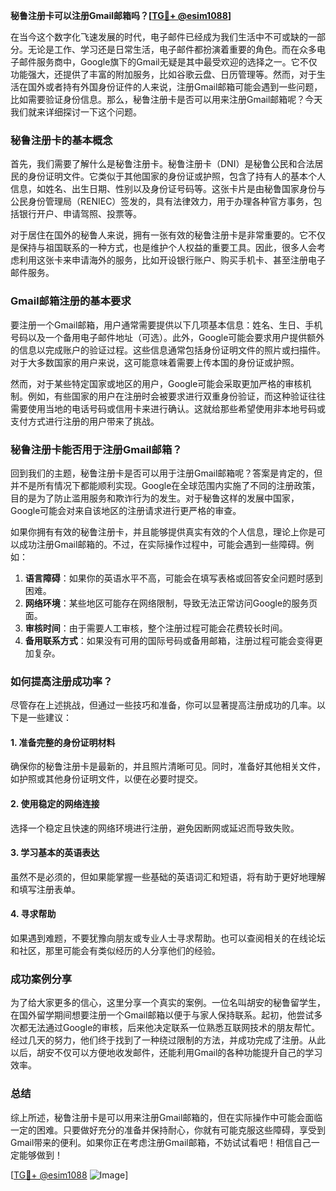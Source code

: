 **秘鲁注册卡可以注册Gmail邮箱吗？[[TG💪+ @esim1088](https://t.me/s/esim1088)]**

在当今这个数字化飞速发展的时代，电子邮件已经成为我们生活中不可或缺的一部分。无论是工作、学习还是日常生活，电子邮件都扮演着重要的角色。而在众多电子邮件服务商中，Google旗下的Gmail无疑是其中最受欢迎的选择之一。它不仅功能强大，还提供了丰富的附加服务，比如谷歌云盘、日历管理等。然而，对于生活在国外或者持有外国身份证件的人来说，注册Gmail邮箱可能会遇到一些问题，比如需要验证身份信息。那么，秘鲁注册卡是否可以用来注册Gmail邮箱呢？今天我们就来详细探讨一下这个问题。

### 秘鲁注册卡的基本概念

首先，我们需要了解什么是秘鲁注册卡。秘鲁注册卡（DNI）是秘鲁公民和合法居民的身份证明文件。它类似于其他国家的身份证或护照，包含了持有人的基本个人信息，如姓名、出生日期、性别以及身份证号码等。这张卡片是由秘鲁国家身份与公民身份管理局（RENIEC）签发的，具有法律效力，用于办理各种官方事务，包括银行开户、申请驾照、投票等。

对于居住在国外的秘鲁人来说，拥有一张有效的秘鲁注册卡是非常重要的。它不仅是保持与祖国联系的一种方式，也是维护个人权益的重要工具。因此，很多人会考虑利用这张卡来申请海外的服务，比如开设银行账户、购买手机卡、甚至注册电子邮件服务。

### Gmail邮箱注册的基本要求

要注册一个Gmail邮箱，用户通常需要提供以下几项基本信息：姓名、生日、手机号码以及一个备用电子邮件地址（可选）。此外，Google可能会要求用户提供额外的信息以完成账户的验证过程。这些信息通常包括身份证明文件的照片或扫描件。对于大多数国家的用户来说，这可能意味着需要上传本国的身份证或护照。

然而，对于某些特定国家或地区的用户，Google可能会采取更加严格的审核机制。例如，有些国家的用户在注册时会被要求进行双重身份验证，而这种验证往往需要使用当地的电话号码或信用卡来进行确认。这就给那些希望使用非本地号码或支付方式进行注册的用户带来了挑战。

### 秘鲁注册卡能否用于注册Gmail邮箱？

回到我们的主题，秘鲁注册卡是否可以用于注册Gmail邮箱呢？答案是肯定的，但并不是所有情况下都能顺利实现。Google在全球范围内实施了不同的注册政策，目的是为了防止滥用服务和欺诈行为的发生。对于秘鲁这样的发展中国家，Google可能会对来自该地区的注册请求进行更严格的审查。

如果你拥有有效的秘鲁注册卡，并且能够提供真实有效的个人信息，理论上你是可以成功注册Gmail邮箱的。不过，在实际操作过程中，可能会遇到一些障碍。例如：

1. **语言障碍**：如果你的英语水平不高，可能会在填写表格或回答安全问题时感到困难。
2. **网络环境**：某些地区可能存在网络限制，导致无法正常访问Google的服务页面。
3. **审核时间**：由于需要人工审核，整个注册过程可能会花费较长时间。
4. **备用联系方式**：如果没有可用的国际号码或备用邮箱，注册过程可能会变得更加复杂。

### 如何提高注册成功率？

尽管存在上述挑战，但通过一些技巧和准备，你可以显著提高注册成功的几率。以下是一些建议：

#### 1. 准备完整的身份证明材料
确保你的秘鲁注册卡是最新的，并且照片清晰可见。同时，准备好其他相关文件，如护照或其他身份证明文件，以便在必要时提交。

#### 2. 使用稳定的网络连接
选择一个稳定且快速的网络环境进行注册，避免因断网或延迟而导致失败。

#### 3. 学习基本的英语表达
虽然不是必须的，但如果能掌握一些基础的英语词汇和短语，将有助于更好地理解和填写注册表单。

#### 4. 寻求帮助
如果遇到难题，不要犹豫向朋友或专业人士寻求帮助。也可以查阅相关的在线论坛和社区，那里可能会有类似经历的人分享他们的经验。

### 成功案例分享

为了给大家更多的信心，这里分享一个真实的案例。一位名叫胡安的秘鲁留学生，在国外留学期间想要注册一个Gmail邮箱以便于与家人保持联系。起初，他尝试多次都无法通过Google的审核，后来他决定联系一位熟悉互联网技术的朋友帮忙。经过几天的努力，他们终于找到了一种绕过限制的方法，并成功完成了注册。从此以后，胡安不仅可以方便地收发邮件，还能利用Gmail的各种功能提升自己的学习效率。

### 总结

综上所述，秘鲁注册卡是可以用来注册Gmail邮箱的，但在实际操作中可能会面临一定的困难。只要做好充分的准备并保持耐心，你就有可能克服这些障碍，享受到Gmail带来的便利。如果你正在考虑注册Gmail邮箱，不妨试试看吧！相信自己一定能够做到！

[[TG💪+ @esim1088](https://t.me/s/esim1088) ![Image](https://i.postimg.cc/4NQfJmqS/Snipaste-2025-05-13-00-14-12.png)]